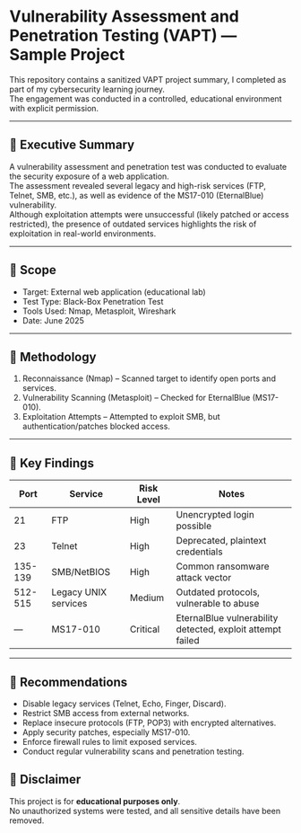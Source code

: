 # Vulnerability Assessment and Penetration Testing (VAPT) — Sample Project

This repository contains a sanitized VAPT project summary, I completed as part of my cybersecurity learning journey.  
The engagement was conducted in a controlled, educational environment with explicit permission.  

---

## 🔹 Executive Summary
A vulnerability assessment and penetration test was conducted to evaluate the security exposure of a web application.  
The assessment revealed several legacy and high-risk services (FTP, Telnet, SMB, etc.), as well as evidence of the MS17-010 (EternalBlue)  vulnerability.  
Although exploitation attempts were unsuccessful (likely patched or access restricted), the presence of outdated services highlights the risk of exploitation in real-world environments.  

---

## 🔹 Scope
- Target: External web application (educational lab)  
- Test Type: Black-Box Penetration Test  
- Tools Used: Nmap, Metasploit, Wireshark  
- Date: June 2025  

---

## 🔹 Methodology
1. Reconnaissance (Nmap)  – Scanned target to identify open ports and services.  
2. Vulnerability Scanning (Metasploit) – Checked for EternalBlue (MS17-010).  
3. Exploitation Attempts – Attempted to exploit SMB, but authentication/patches blocked access.  

---

## 🔹 Key Findings

| Port  | Service    | Risk Level | Notes |
|-------|------------|------------|-------|
| 21    | FTP        | High       | Unencrypted login possible |
| 23    | Telnet     | High       | Deprecated, plaintext credentials |
| 135-139 | SMB/NetBIOS | High    | Common ransomware attack vector |
| 512-515 | Legacy UNIX services | Medium | Outdated protocols, vulnerable to abuse |
| —     | MS17-010   | Critical   | EternalBlue vulnerability detected, exploit attempt failed |


---

## 🔹 Recommendations
- Disable legacy services (Telnet, Echo, Finger, Discard).  
- Restrict SMB access from external networks.  
- Replace insecure protocols (FTP, POP3) with encrypted alternatives.  
- Apply security patches, especially MS17-010.  
- Enforce firewall rules to limit exposed services.  
- Conduct regular vulnerability scans and penetration testing.  


## 🔹 Disclaimer
This project is for **educational purposes only**.  
No unauthorized systems were tested, and all sensitive details have been removed.  


